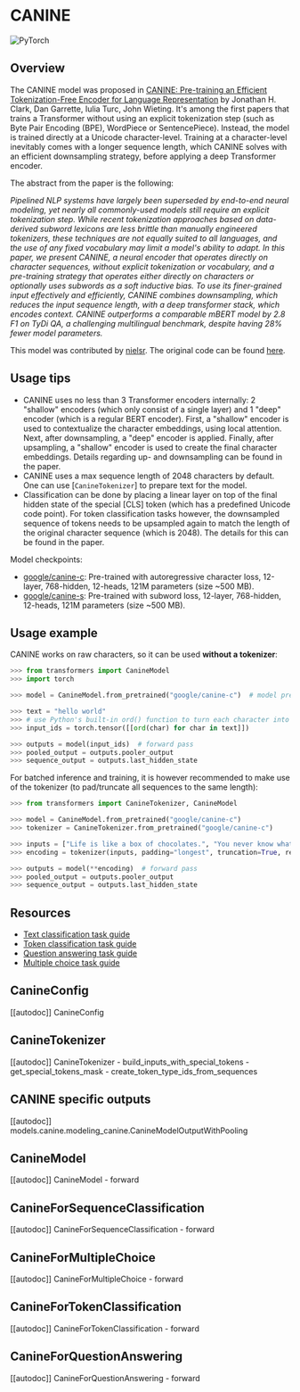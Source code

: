 <!--Copyright 2021 The HuggingFace Team. All rights reserved.

Licensed under the Apache License, Version 2.0 (the "License"); you may not use this file except in compliance with
the License. You may obtain a copy of the License at

http://www.apache.org/licenses/LICENSE-2.0

Unless required by applicable law or agreed to in writing, software distributed under the License is distributed on
an "AS IS" BASIS, WITHOUT WARRANTIES OR CONDITIONS OF ANY KIND, either express or implied. See the License for the
specific language governing permissions and limitations under the License.

⚠️ Note that this file is in Markdown but contain specific syntax for our doc-builder (similar to MDX) that may not be
rendered properly in your Markdown viewer.

-->

# CANINE

<div class="flex flex-wrap space-x-1">
<img alt="PyTorch" src="https://img.shields.io/badge/PyTorch-DE3412?style=flat&logo=pytorch&logoColor=white">
</div>

## Overview

The CANINE model was proposed in [CANINE: Pre-training an Efficient Tokenization-Free Encoder for Language
Representation](https://arxiv.org/abs/2103.06874) by Jonathan H. Clark, Dan Garrette, Iulia Turc, John Wieting. It's
among the first papers that trains a Transformer without using an explicit tokenization step (such as Byte Pair
Encoding (BPE), WordPiece or SentencePiece). Instead, the model is trained directly at a Unicode character-level.
Training at a character-level inevitably comes with a longer sequence length, which CANINE solves with an efficient
downsampling strategy, before applying a deep Transformer encoder.

The abstract from the paper is the following:

*Pipelined NLP systems have largely been superseded by end-to-end neural modeling, yet nearly all commonly-used models
still require an explicit tokenization step. While recent tokenization approaches based on data-derived subword
lexicons are less brittle than manually engineered tokenizers, these techniques are not equally suited to all
languages, and the use of any fixed vocabulary may limit a model's ability to adapt. In this paper, we present CANINE,
a neural encoder that operates directly on character sequences, without explicit tokenization or vocabulary, and a
pre-training strategy that operates either directly on characters or optionally uses subwords as a soft inductive bias.
To use its finer-grained input effectively and efficiently, CANINE combines downsampling, which reduces the input
sequence length, with a deep transformer stack, which encodes context. CANINE outperforms a comparable mBERT model by
2.8 F1 on TyDi QA, a challenging multilingual benchmark, despite having 28% fewer model parameters.*

This model was contributed by [nielsr](https://huggingface.co/nielsr). The original code can be found [here](https://github.com/google-research/language/tree/master/language/canine).

## Usage tips

- CANINE uses no less than 3 Transformer encoders internally: 2 "shallow" encoders (which only consist of a single
  layer) and 1 "deep" encoder (which is a regular BERT encoder). First, a "shallow" encoder is used to contextualize
  the character embeddings, using local attention. Next, after downsampling, a "deep" encoder is applied. Finally,
  after upsampling, a "shallow" encoder is used to create the final character embeddings. Details regarding up- and
  downsampling can be found in the paper.
- CANINE uses a max sequence length of 2048 characters by default. One can use [`CanineTokenizer`]
  to prepare text for the model.
- Classification can be done by placing a linear layer on top of the final hidden state of the special [CLS] token
  (which has a predefined Unicode code point). For token classification tasks however, the downsampled sequence of
  tokens needs to be upsampled again to match the length of the original character sequence (which is 2048). The
  details for this can be found in the paper.

Model checkpoints:

  - [google/canine-c](https://huggingface.co/google/canine-c): Pre-trained with autoregressive character loss,
    12-layer, 768-hidden, 12-heads, 121M parameters (size ~500 MB).
  - [google/canine-s](https://huggingface.co/google/canine-s): Pre-trained with subword loss, 12-layer,
    768-hidden, 12-heads, 121M parameters (size ~500 MB).


## Usage example

CANINE works on raw characters, so it can be used **without a tokenizer**:

```python
>>> from transformers import CanineModel
>>> import torch

>>> model = CanineModel.from_pretrained("google/canine-c")  # model pre-trained with autoregressive character loss

>>> text = "hello world"
>>> # use Python's built-in ord() function to turn each character into its unicode code point id
>>> input_ids = torch.tensor([[ord(char) for char in text]])

>>> outputs = model(input_ids)  # forward pass
>>> pooled_output = outputs.pooler_output
>>> sequence_output = outputs.last_hidden_state
```

For batched inference and training, it is however recommended to make use of the tokenizer (to pad/truncate all
sequences to the same length):

```python
>>> from transformers import CanineTokenizer, CanineModel

>>> model = CanineModel.from_pretrained("google/canine-c")
>>> tokenizer = CanineTokenizer.from_pretrained("google/canine-c")

>>> inputs = ["Life is like a box of chocolates.", "You never know what you gonna get."]
>>> encoding = tokenizer(inputs, padding="longest", truncation=True, return_tensors="pt")

>>> outputs = model(**encoding)  # forward pass
>>> pooled_output = outputs.pooler_output
>>> sequence_output = outputs.last_hidden_state
```

## Resources

- [Text classification task guide](../tasks/sequence_classification)
- [Token classification task guide](../tasks/token_classification)
- [Question answering task guide](../tasks/question_answering)
- [Multiple choice task guide](../tasks/multiple_choice)

## CanineConfig

[[autodoc]] CanineConfig

## CanineTokenizer

[[autodoc]] CanineTokenizer
    - build_inputs_with_special_tokens
    - get_special_tokens_mask
    - create_token_type_ids_from_sequences

## CANINE specific outputs

[[autodoc]] models.canine.modeling_canine.CanineModelOutputWithPooling

## CanineModel

[[autodoc]] CanineModel
    - forward

## CanineForSequenceClassification

[[autodoc]] CanineForSequenceClassification
    - forward

## CanineForMultipleChoice

[[autodoc]] CanineForMultipleChoice
    - forward

## CanineForTokenClassification

[[autodoc]] CanineForTokenClassification
    - forward

## CanineForQuestionAnswering

[[autodoc]] CanineForQuestionAnswering
    - forward
